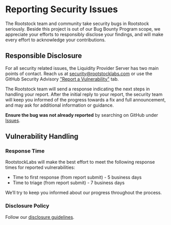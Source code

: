 # Reporting Security Issues

The Rootstock team and community take security bugs in Rootstock seriously. Beside this project is out of our Bug Bounty Program scope, we appreciate your efforts to responsibly disclose your findings, and will make every effort to acknowledge your contributions.


## Responsible Disclosure

For all security related issues, the Liquidity Provider Server has two main points of contact. Reach us at <security@rootstocklabs.com> or use the GitHub Security Advisory ["Report a Vulnerability"](https://github.com/rsksmart/liquidity-provider-server/security/advisories/new) tab.

The Rootstock team will send a response indicating the next steps in handling your report. After the initial reply to your report, the security team will keep you informed of the progress towards a fix and full announcement, and may ask for additional information or guidance.

**Ensure the bug was not already reported** by searching on GitHub under [Issues](https://github.com/rsksmart/liquidity-provider-server/issues).

## Vulnerability Handling

### Response Time

RootstockLabs will make the best effort to meet the following response times for reported vulnerabilities:

* Time to first response (from report submit) - 5 business days
* Time to triage (from report submit) - 7 business days

We’ll try to keep you informed about our progress throughout the process.

### Disclosure Policy

Follow our [disclosure guidelines](https://www.rootstocklabs.com/bounty-program/).
